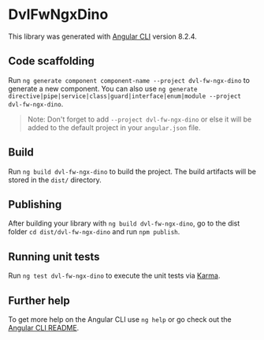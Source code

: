 # DvlFwNgxDino

This library was generated with [Angular CLI](https://github.com/angular/angular-cli) version 8.2.4.

## Code scaffolding

Run `ng generate component component-name --project dvl-fw-ngx-dino` to generate a new component. You can also use `ng generate directive|pipe|service|class|guard|interface|enum|module --project dvl-fw-ngx-dino`.
> Note: Don't forget to add `--project dvl-fw-ngx-dino` or else it will be added to the default project in your `angular.json` file. 

## Build

Run `ng build dvl-fw-ngx-dino` to build the project. The build artifacts will be stored in the `dist/` directory.

## Publishing

After building your library with `ng build dvl-fw-ngx-dino`, go to the dist folder `cd dist/dvl-fw-ngx-dino` and run `npm publish`.

## Running unit tests

Run `ng test dvl-fw-ngx-dino` to execute the unit tests via [Karma](https://karma-runner.github.io).

## Further help

To get more help on the Angular CLI use `ng help` or go check out the [Angular CLI README](https://github.com/angular/angular-cli/blob/master/README.md).
